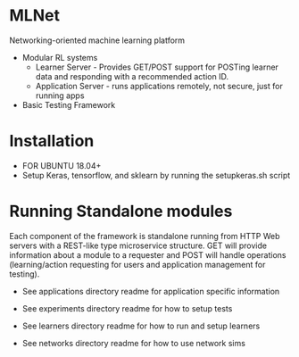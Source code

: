 # MLNet
Networking-oriented machine learning platform
* Modular RL systems
    * Learner Server - Provides GET/POST support for POSTing learner data and responding with a recommended action ID.
    * Application Server - runs applications remotely, not secure, just for running apps
* Basic Testing Framework

# Installation
* FOR UBUNTU 18.04+
* Setup Keras, tensorflow, and sklearn by running the setupkeras.sh script

# Running Standalone modules
Each component of the framework is standalone running from HTTP Web servers with a REST-like type microservice structure.
GET will provide information about a module to a requester and POST will handle operations (learning/action requesting for users and application management for testing).

* See applications directory readme for application specific information

* See experiments directory readme for how to setup tests

* See learners directory readme for how to run and setup learners

* See networks directory readme for how to use network sims